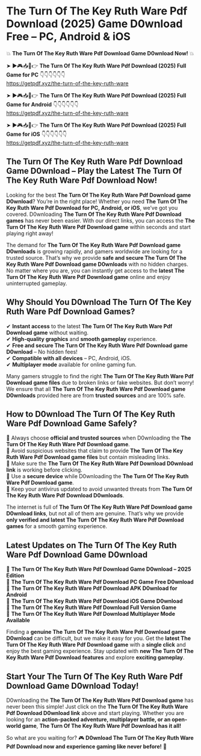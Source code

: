 # The Turn Of The Key Ruth Ware Pdf Download (2025) Game D0wnload Free – PC, Android & iOS

💥 **The Turn Of The Key Ruth Ware Pdf Download Game D0wnload Now!** 💥  

➤ ►🎮📥📱👉 **The Turn Of The Key Ruth Ware Pdf Download (2025) Full Game for PC** 👇👇👇👇👇👇  
https://getpdf.xyz/the-turn-of-the-key-ruth-ware  

➤ ►🎮📥📱👉 **The Turn Of The Key Ruth Ware Pdf Download (2025) Full Game for Android** 👇👇👇👇👇👇  
https://getpdf.xyz/the-turn-of-the-key-ruth-ware  

➤ ►🎮📥📱👉 **The Turn Of The Key Ruth Ware Pdf Download (2025) Full Game for iOS** 👇👇👇👇👇👇  
https://getpdf.xyz/the-turn-of-the-key-ruth-ware  

## The Turn Of The Key Ruth Ware Pdf Download Game D0wnload – Play the Latest The Turn Of The Key Ruth Ware Pdf Download Now!

Looking for the best **The Turn Of The Key Ruth Ware Pdf Download game D0wnload**? You’re in the right place! Whether you need **The Turn Of The Key Ruth Ware Pdf Download for PC, Android, or iOS**, we’ve got you covered. D0wnloading **The Turn Of The Key Ruth Ware Pdf Download games** has never been easier. With our direct links, you can access the **The Turn Of The Key Ruth Ware Pdf Download game** within seconds and start playing right away!  

The demand for **The Turn Of The Key Ruth Ware Pdf Download game D0wnloads** is growing rapidly, and gamers worldwide are looking for a trusted source. That’s why we provide **safe and secure The Turn Of The Key Ruth Ware Pdf Download game D0wnloads** with no hidden charges. No matter where you are, you can instantly get access to the **latest The Turn Of The Key Ruth Ware Pdf Download game** online and enjoy uninterrupted gameplay.  

## **Why Should You D0wnload The Turn Of The Key Ruth Ware Pdf Download Games?**  

✔ **Instant access** to the latest **The Turn Of The Key Ruth Ware Pdf Download game** without waiting.  
✔ **High-quality graphics** and **smooth gameplay** experience.  
✔ **Free and secure The Turn Of The Key Ruth Ware Pdf Download game D0wnload** – No hidden fees!  
✔ **Compatible with all devices** – PC, Android, iOS.  
✔ **Multiplayer mode** available for online gaming fun.  

Many gamers struggle to find the right **The Turn Of The Key Ruth Ware Pdf Download game files** due to broken links or fake websites. But don’t worry! We ensure that all **The Turn Of The Key Ruth Ware Pdf Download game D0wnloads** provided here are from **trusted sources** and are 100% safe.  

## **How to D0wnload The Turn Of The Key Ruth Ware Pdf Download Game Safely?**  

📌 Always choose **official and trusted sources** when D0wnloading the **The Turn Of The Key Ruth Ware Pdf Download game**.  
📌 Avoid suspicious websites that claim to provide **The Turn Of The Key Ruth Ware Pdf Download game files** but contain misleading links.  
📌 Make sure the **The Turn Of The Key Ruth Ware Pdf Download D0wnload link** is working before clicking.  
📌 Use a **secure device** while D0wnloading the **The Turn Of The Key Ruth Ware Pdf Download game**.  
📌 Keep your antivirus updated to avoid unwanted threats from **The Turn Of The Key Ruth Ware Pdf Download D0wnloads**.  

The internet is full of **The Turn Of The Key Ruth Ware Pdf Download game D0wnload links**, but not all of them are genuine. That’s why we provide **only verified and latest The Turn Of The Key Ruth Ware Pdf Download games** for a smooth gaming experience.  

## **Latest Updates on The Turn Of The Key Ruth Ware Pdf Download Game D0wnload**  

🔹 **The Turn Of The Key Ruth Ware Pdf Download Game D0wnload – 2025 Edition**  
🔹 **The Turn Of The Key Ruth Ware Pdf Download PC Game Free D0wnload**  
🔹 **The Turn Of The Key Ruth Ware Pdf Download APK D0wnload for Android**  
🔹 **The Turn Of The Key Ruth Ware Pdf Download iOS Game D0wnload**  
🔹 **The Turn Of The Key Ruth Ware Pdf Download Full Version Game**  
🔹 **The Turn Of The Key Ruth Ware Pdf Download Multiplayer Mode Available**  

Finding a **genuine The Turn Of The Key Ruth Ware Pdf Download game D0wnload** can be difficult, but we make it easy for you. Get the **latest The Turn Of The Key Ruth Ware Pdf Download game** with a **single click** and enjoy the best gaming experience. Stay updated with **new The Turn Of The Key Ruth Ware Pdf Download features** and explore **exciting gameplay**.  

## **Start Your The Turn Of The Key Ruth Ware Pdf Download Game D0wnload Today!**  

D0wnloading the **The Turn Of The Key Ruth Ware Pdf Download game** has never been this simple! Just click on the **The Turn Of The Key Ruth Ware Pdf Download D0wnload link** above and start playing. Whether you are looking for an **action-packed adventure, multiplayer battle, or an open-world game**, **The Turn Of The Key Ruth Ware Pdf Download has it all!**  

So what are you waiting for? 🎮 **D0wnload The Turn Of The Key Ruth Ware Pdf Download now and experience gaming like never before!** 🚀  